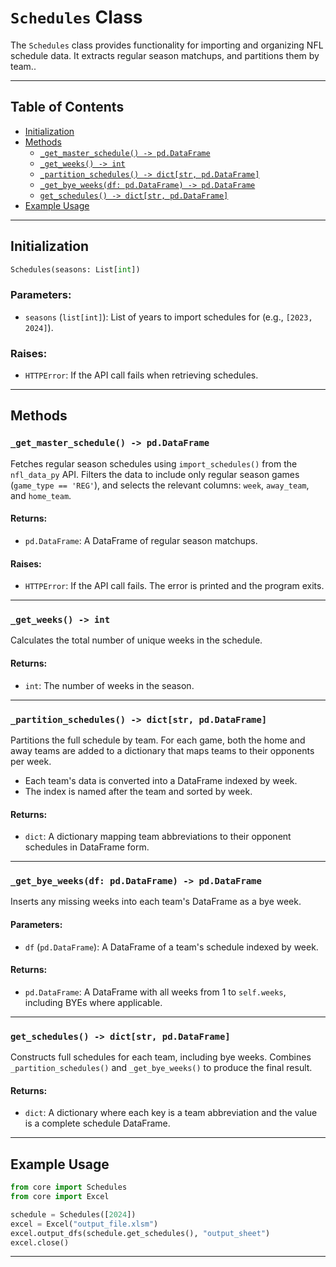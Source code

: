 # `Schedules` Class

The `Schedules` class provides functionality for importing and organizing NFL schedule data. It extracts regular season matchups, and partitions them by team..

---

## Table of Contents

- [Initialization](#initialization)
- [Methods](#methods)
  - [`_get_master_schedule() -> pd.DataFrame`](#_get_master_schedule---pddataframe)
  - [`_get_weeks() -> int`](#_get_weeks---int)
  - [`_partition_schedules() -> dict[str, pd.DataFrame]`](#_partition_schedules---dictstr-pddataframe)
  - [`_get_bye_weeks(df: pd.DataFrame) -> pd.DataFrame`](#_get_bye_weeksdf-pddataframe---pddataframe)
  - [`get_schedules() -> dict[str, pd.DataFrame]`](#get_schedules---dictstr-pddataframe)
- [Example Usage](#example-usage)

---

## Initialization

```python
Schedules(seasons: List[int])
```

### Parameters:
- `seasons` (`list[int]`): List of years to import schedules for (e.g., `[2023, 2024]`).

### Raises:
- `HTTPError`: If the API call fails when retrieving schedules.

---

## Methods

### `_get_master_schedule() -> pd.DataFrame`

Fetches regular season schedules using `import_schedules()` from the `nfl_data_py` API. Filters the data to include only regular season games (`game_type == 'REG'`), and selects the relevant columns: `week`, `away_team`, and `home_team`.

#### Returns:
- `pd.DataFrame`: A DataFrame of regular season matchups.

#### Raises:
- `HTTPError`: If the API call fails. The error is printed and the program exits.

---

### `_get_weeks() -> int`

Calculates the total number of unique weeks in the schedule.

#### Returns:
- `int`: The number of weeks in the season.

---

### `_partition_schedules() -> dict[str, pd.DataFrame]`

Partitions the full schedule by team. For each game, both the home and away teams are added to a dictionary that maps teams to their opponents per week.

- Each team's data is converted into a DataFrame indexed by week.
- The index is named after the team and sorted by week.

#### Returns:
- `dict`: A dictionary mapping team abbreviations to their opponent schedules in DataFrame form.

---

### `_get_bye_weeks(df: pd.DataFrame) -> pd.DataFrame`

Inserts any missing weeks into each team's DataFrame as a bye week.

#### Parameters:
- `df` (`pd.DataFrame`): A DataFrame of a team's schedule indexed by week.

#### Returns:
- `pd.DataFrame`: A DataFrame with all weeks from 1 to `self.weeks`, including BYEs where applicable.

---

### `get_schedules() -> dict[str, pd.DataFrame]`

Constructs full schedules for each team, including bye weeks. Combines `_partition_schedules()` and `_get_bye_weeks()` to produce the final result.

#### Returns:
- `dict`: A dictionary where each key is a team abbreviation and the value is a complete schedule DataFrame.

---

## Example Usage

```python
from core import Schedules
from core import Excel

schedule = Schedules([2024])
excel = Excel("output_file.xlsm")
excel.output_dfs(schedule.get_schedules(), "output_sheet")
excel.close()
```

---